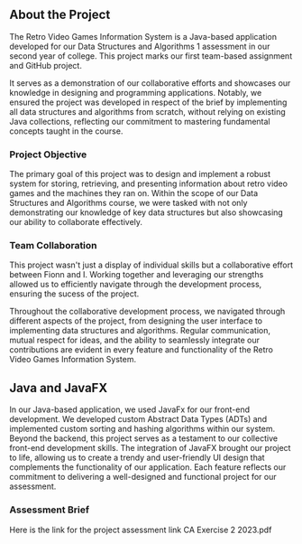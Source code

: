 ## About the Project

The Retro Video Games Information System is a Java-based application developed for our Data Structures and Algorithms 1 assessment in our second year of college. This project marks our first team-based assignment and GitHub project.

It serves as a demonstration of our collaborative efforts and showcases our knowledge in designing and programming applications. 
Notably, we ensured the project was developed in respect of the brief by implementing all data structures and algorithms from scratch, without relying on existing Java collections, reflecting our commitment to mastering fundamental concepts taught in the course.

### Project Objective

The primary goal of this project was to design and implement a robust system for storing, retrieving, and presenting information about retro video games and the machines they ran on. Within the scope of our Data Structures and Algorithms course, we were tasked with not only demonstrating our knowledge of key data structures but also showcasing our ability to collaborate effectively.

### Team Collaboration
This project wasn't just a display of individual skills but a collaborative effort between Fionn and I. Working together and leveraging our strengths allowed us to efficiently navigate through the development process, ensuring the sucess of the project.

Throughout the collaborative development process, we navigated through different aspects of the project, from designing the user interface to implementing data structures and algorithms. Regular communication, mutual respect for ideas, and the ability to seamlessly integrate our contributions are evident in every feature and functionality of the Retro Video Games Information System.

## Java and JavaFX 

In our Java-based application, we used JavaFx for our front-end development. We developed custom Abstract Data Types (ADTs) and implemented custom sorting and hashing algorithms within our system. Beyond the backend, this project serves as a testament to our collective front-end development skills. The integration of JavaFX brought our project to life, allowing us to create a trendy and user-friendly UI design that complements the functionality of our application. Each feature reflects our commitment to delivering a well-designed and functional project for our assessment.

### Assessment Brief

Here is the link for the project assessment link CA Exercise 2 2023.pdf


